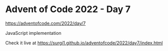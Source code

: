 # Advent of Code 2022 - Day 7

https://adventofcode.com/2022/day/7

JavaScript implementation

Check it live at https://surgi1.github.io/adventofcode/2022/day7/index.html